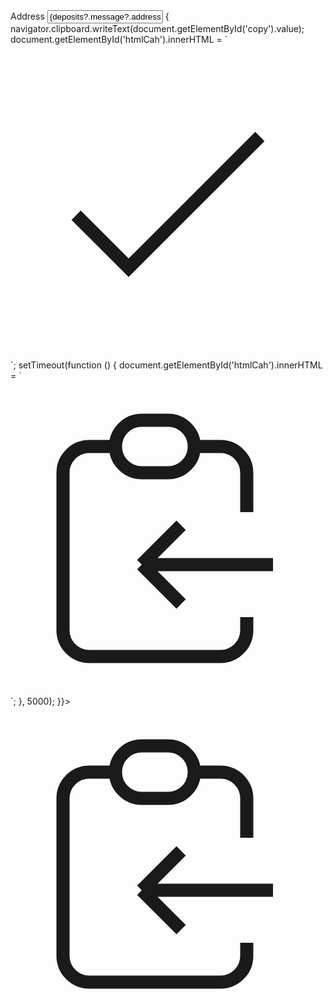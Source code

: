  <div className="form-control">
              <label className="input-group ">
                <span className="bg-white px-1 ">Address</span>
                <input id="copy" type="text" style={{ width: deposits?.message?.address.length * 9 + "px" }} value={deposits?.message?.address} className=" input input-bordered bg-white " readOnly />
                <span className="bg-white" onClick={() => {
                  navigator.clipboard.writeText(document.getElementById('copy').value); document.getElementById('htmlCah').innerHTML = `<svg xmlns="http://www.w3.org/2000/svg" className="h-6 w-6" fill="none" viewBox="0 0 24 24" stroke="currentColor" strokeWidth="2">

  <path strokeLinecap="round" strokeLinejoin="round" d="M5 13l4 4L19 7" />
</svg>`;
                  setTimeout(function () {
                    document.getElementById('htmlCah').innerHTML = `<svg xmlns="http://www.w3.org/2000/svg" className="h-6 w-6" fill="none" viewBox="0 0 24 24" stroke="currentColor" strokeWidth="2">
                    <path strokeLinecap="round" strokeLinejoin="round" d="M8 5H6a2 2 0 00-2 2v12a2 2 0 002 2h10a2 2 0 002-2v-1M8 5a2 2 0 002 2h2a2 2 0 002-2M8 5a2 2 0 012-2h2a2 2 0 012 2m0 0h2a2 2 0 012 2v3m2 4H10m0 0l3-3m-3 3l3 3" />
                  </svg>`;
                  }, 5000);
                }}>
                  <div id='htmlCah'><svg xmlns="http://www.w3.org/2000/svg" className="h-6 w-6" fill="none" viewBox="0 0 24 24" stroke="currentColor" strokeWidth="2">
                    <path strokeLinecap="round" strokeLinejoin="round" d="M8 5H6a2 2 0 00-2 2v12a2 2 0 002 2h10a2 2 0 002-2v-1M8 5a2 2 0 002 2h2a2 2 0 002-2M8 5a2 2 0 012-2h2a2 2 0 012 2m0 0h2a2 2 0 012 2v3m2 4H10m0 0l3-3m-3 3l3 3" />
                  </svg></div>
                </span>
              </label>
            </div>
